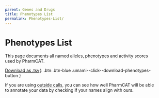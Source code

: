 ```yaml
---
parent: Genes and Drugs
title: Phenotypes List
permalink: Phenotypes-List/
---
```


# Phenotypes List

This page documents all named alleles, phenotypes and activity scores used by PharmCAT.

[Download as .tsv](/phenotypes.tsv){: .btn .btn-blue .umami--click--download-phenotypes-button }

If you are using [outside calls](using/Outside-Call-Format), you can see how well PharmCAT will be able to annotate your data by checking if your names align with ours.
